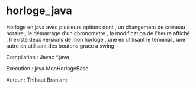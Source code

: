 # horloge_java
Horloge en java avec plusieurs options dont , un changement de créneau horaire , le démarrage d'un chronomètre , la modification de l'heure affiché ,
Il existe deux versions de mon horloge , une en utilisant le terminal , une autre en utilisant des boutons grace a swing 

Compilation : Javac *.java

Execution : java MonHorlogeBase

Auteur : Thibaut Branlant
